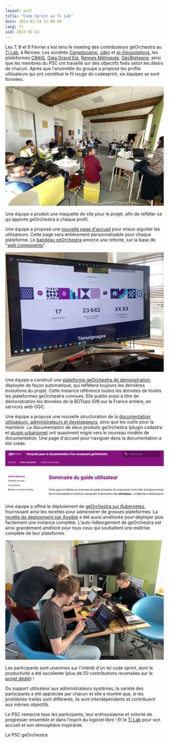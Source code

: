 ```yaml
---
layout: post
title: "Code Sprint au Ti Lab"
date: 2023-02-14 12:00:00
lang: fr
uid: 2023-02-14
---
```


Les 7, 8 et 9 Février s'est tenu le meeting des contributeurs geOrchestra au [Ti Lab](https://www.bretagne.bzh/actualites/ti-lab-laboratoire-regional-dinnovation-publique/), à Rennes. Les sociétés [Camptocamp](https://www.camptocamp.com/fr), [Jdev](https://jdev.fr/) et [pi-Geosolutions](http://www.pi-geosolutions.fr/), les plateformes [CRAIG](https://www.craig.fr/), [Data Grand Est](https://www.datagrandest.fr/portail/fr), [Rennes Métropole](https://public.sig.rennesmetropole.fr/header/), [GéoBretagne](https://geobretagne.fr/), ainsi que les membres du PSC ont travaillé sur des objectifs fixés selon les désirs de chacun. Après que l'ensemble du groupe a proposé les profils utilisateurs qui ont constitué le fil rouge du codesprint, six équipes se sont formées.

<!--more-->

![photo de groupe](/public/codesprint2023/20230208_150935.jpg)

Une équipe a produit une maquette de site pour le projet, afin de refléter ce qu'apporte geOrchestra à chaque profil.

Une équipe a proposé une [nouvelle page d'accueil](https://github.com/georchestra/homepage) pour mieux aiguiller les utilisateurs. Cette page sera entièrement personnalisable pour chaque plateforme.
Le [bandeau geOrchestra](https://github.com/georchestra/header) amorce une refonte, sur la base de "[web components](https://developer.mozilla.org/fr/docs/Web/Web_Components)".


![nouveau site www](/public/codesprint2023/20230209_121855.jpg)


Une équipe a construit une [plateforme geOrchestra de démonstration](https://demo.georchestra.org/), déployée de façon automatique, qui reflétera toujours les dernières évolutions du projet. Cette instance référence toutes les données de toutes les plateformes geOrchestra connues. Elle publie aussi à titre de démonstration les données de la BDTopo IGN sur la France entière, en services web OGC.

Une équipe a proposé une nouvelle structuration de la [documentation utilisateurs, administrateurs et developpeurs](https://docs.georchestra.org/), ainsi que les outils pour la maintenir. La documentation de deux produits geOrchestra (plugin cadastre et [plugin urbanisme](https://georchestra-mapstore2-urbanisme.readthedocs.io/fr/latest/)) ont quasiment migré vers le nouveau modèle de documentation. Une page d'accueil pour naviguer dans la documentation a été créée.


![documentation](/public/codesprint2023/20230208_151000.png)


Une équipe a affiné le déploiement de [geOrchestra sur Kubernetes](https://github.com/georchestra/helm-georchestra), fournissant ainsi les recettes pour administrer de grosses plateformes. La [recette de déploiement par Ansible](https://github.com/georchestra/ansible) a été aussi améliorée pour déployer plus facilement une instance complète. L'auto-hébergement de geOrchestra est ainsi grandement amélioré pour tous ceux qui souhaitent une maîtrise complète de leur plateforme.


![documentation](/public/codesprint2023/20230207_165652.jpg)


Les participants sont unanimes sur l'intérêt d'un tel code sprint, dont la productivité a été excellente (plus de 50 contributions recensées sur le [projet dédié](https://github.com/orgs/georchestra/projects/11)) !

Du support utilisateur aux administrateurs systèmes, la variété des participants a été appréciée par chacun et elle a montré que, si les problèmes traités sont différents, ils sont interdépendants et contribuent aux mêmes objectifs.

Le PSC remercie tous les participants, leur enthousiasme et volonté de progresser ensemble et dans l'esprit du logiciel libre ! Et le [Ti Lab](https://www.bretagne.bzh/actualites/ti-lab-laboratoire-regional-dinnovation-publique/) pour son accueil et son atmosphère inspirante.

Le PSC geOrchestra

